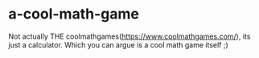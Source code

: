 # a-cool-math-game
Not actually THE coolmathgames(https://www.coolmathgames.com/), its just a calculator. Which you can argue is a cool math game itself ;)
